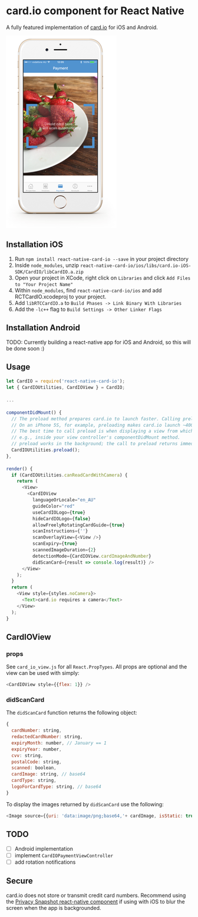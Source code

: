 # card.io component for React Native

A fully featured implementation of [card.io](https://www.card.io/) for iOS and Android.

![Screenshot of card.io in action](screenshot.png)

## Installation iOS

1. Run `npm install react-native-card-io --save` in your project directory
1. Inside `node_modules`, unzip `react-native-card-io/ios/libs/card.io-iOS-SDK/CardIO/libCardIO.a.zip`
1. Open your project in XCode, right click on `Libraries` and click `Add Files to "Your Project Name"`
1. Within `node_modules`, find `react-native-card-io/ios` and add RCTCardIO.xcodeproj to your project.
1. Add `libRTCCardIO.a` to `Build Phases -> Link Binary With Libraries`
1. Add the `-lc++` flag to `Build Settings -> Other Linker Flags`

## Installation Android

TODO: Currently building a react-native app for iOS and Android, so this will be done soon :)

## Usage

``` javascript
let CardIO = require('react-native-card-io');
let { CardIOUtilities, CardIOView } = CardIO;

...

componentDidMount() {
  // The preload method prepares card.io to launch faster. Calling preload is optional but suggested.
  // On an iPhone 5S, for example, preloading makes card.io launch ~400ms faster.
  // The best time to call preload is when displaying a view from which card.io might be launched;
  // e.g., inside your view controller's componentDidMount method.
  // preload works in the background; the call to preload returns immediately.
  CardIOUtilities.preload();
},

render() {
  if (CardIOUtilities.canReadCardWithCamera) {
    return (
      <View>
        <CardIOView
          languageOrLocale="en_AU"
          guideColor="red"
          useCardIOLogo={true}
          hideCardIOLogo={false}
          allowFreelyRotatingCardGuide={true}
          scanInstructions={''}
          scanOverlayView={<View />}
          scanExpiry={true}
          scannedImageDuration={2}
          detectionMode={CardIOView.cardImageAndNumber}
          didScanCard={result => console.log(result)} />      
      </View>
    );
  }
  return (
    <View style={styles.noCamera}>
      <Text>card.io requires a camera</Text>
    </View>
  );
}

```

## CardIOView

### props

See `card_io_view.js` for all `React.PropTypes`.
All props are optional and the view can be used with simply:

``` javascript
<CardIOView style={{flex: 1}} />
```

### didScanCard

The `didScanCard` function returns the following object:

``` Javascript
{
  cardNumber: string,
  redactedCardNumber: string,
  expiryMonth: number, // January == 1
  expiryYear: number,
  cvv: string,
  postalCode: string,
  scanned: boolean,
  cardImage: string, // base64
  cardType: string,
  logoForCardType: string, // base64
}
```

To display the images returned by `didScanCard` use the following:

``` javascript
<Image source={{uri: 'data:image/png;base64,'+ cardImage, isStatic: true}} />
```

## TODO

- [ ] Android implementation
- [ ] implement `CardIOPaymentViewController`
- [ ] add rotation notifications

## Secure

card.io does not store or transmit credit card numbers.
Recommend using the [Privacy Snapshot react-native component](https://github.com/kayla-tech/react-native-privacy-snapshot) if using with iOS to blur the screen when the app is backgrounded.